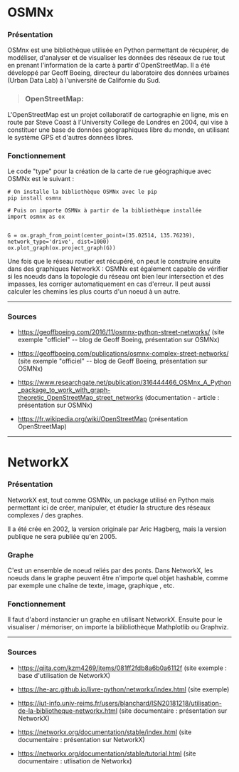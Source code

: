 # OSMNx 

### Présentation

OSMnx est une bibliothèque utilisée en Python permettant de récupérer, de modéliser, d'analyser et de visualiser les données des réseaux de rue tout en prenant l'information de la carte à partir d'OpenStreetMap. Il a été développé par Geoff Boeing, directeur du laboratoire des données urbaines (Urban Data Lab) à l'université de Californie du Sud. 

>  ### OpenStreetMap: 
L'OpenStreetMap est un projet collaboratif de cartographie en ligne, mis en route par Steve Coast à l'University College de Londres en 2004, qui vise à constituer une base de données géographiques libre du monde, en utilisant le système GPS et d'autres données libres.

### Fonctionnement

Le code "type" pour la création de la carte de rue géographique avec OSMNx est le suivant :

```
# On installe la bibliothèque OSMNx avec le pip
pip install osmnx

```

```
# Puis on importe OSMNx à partir de la bibliothèque installée
import osmnx as ox   


G = ox.graph_from_point(center_point=(35.02514, 135.76239), network_type='drive', dist=1000)
ox.plot_graph(ox.project_graph(G))
```
Une fois que le réseau routier est récupéré, on peut le construire ensuite dans des graphiques NetworkX : OSMNx est également capable de vérifier si les noeuds dans la topologie du réseau ont bien leur intersection et des impasses, les corriger automatiquement en cas d'erreur. Il peut aussi calculer les chemins les plus courts d'un noeud à un autre. 


---



### Sources

*   https://geoffboeing.com/2016/11/osmnx-python-street-networks/ (site exemple "officiel" -- blog de Geoff Boeing, présentation sur OSMNx)

*   https://geoffboeing.com/publications/osmnx-complex-street-networks/ (site exemple "officiel" -- blog de Geoff Boeing, présentation sur OSMNx)

*   https://www.researchgate.net/publication/316444466_OSMnx_A_Python_package_to_work_with_graph-theoretic_OpenStreetMap_street_networks (documentation - article : présentation sur OSMNx)

*   https://fr.wikipedia.org/wiki/OpenStreetMap (présentation OpenStreetMap)


---

# NetworkX 

### Présentation

NetworkX est, tout comme OSMNx, un package utilisé en Python mais permettant ici de créer, manipuler, et étudier la structure des réseaux complexes / des graphes.

Il a été crée en 2002, la version originale par Aric Hagberg, mais la version publique ne sera publiée qu'en 2005. 

### Graphe
C'est un ensemble de noeud reliés par des ponts. Dans NetworkX, les noeuds dans le graphe peuvent être n'importe quel objet hashable, comme par exemple une chaîne de texte, image, graphique , etc.

### Fonctionnement

Il faut d'abord instancier un graphe en utilisant NetworkX. Ensuite pour le visualiser / mémoriser, on importe la bilibliothèque Mathplotlib ou Graphviz. 

---

### Sources

*   https://qiita.com/kzm4269/items/081ff2fdb8a6b0a6112f (site exemple : base d'utilisation de NetworkX)

*   https://he-arc.github.io/livre-python/networkx/index.html (site exemple)

*   https://iut-info.univ-reims.fr/users/blanchard/ISN20181218/utilisation-de-la-bibliotheque-networkx.html (site documentaire : présentation sur NetworkX)

*   https://networkx.org/documentation/stable/index.html (site documentaire : présentation sur NetworkX)

*   https://networkx.org/documentation/stable/tutorial.html (site documentaire : utlisation de Networkx)

